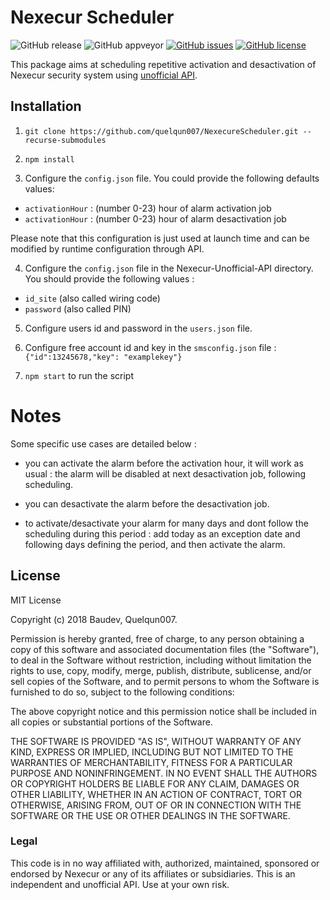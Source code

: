 # Nexecur Scheduler

![GitHub release](https://img.shields.io/github/release/quelqundev/NexecurScheduler.svg)
![GitHub appveyor](https://img.shields.io/travis/com/quelqundev/NexecurScheduler.svg)
[![GitHub issues](https://img.shields.io/github/issues/quelqundev/NexecurScheduler.svg)](https://github.com/quelqundev/NexecurScheduler/issues)
[![GitHub license](https://img.shields.io/github/license/quelqundev/NexecurScheduler.svg)](https://github.com/quelqundev/NexecurScheduler)

This package aims at scheduling repetitive activation and desactivation of Nexecur security system using [unofficial API](https://github.com/baudev/Nexecur-Unofficial-API).

## Installation

1. `git clone https://github.com/quelqun007/NexecureScheduler.git --recurse-submodules`

2. `npm install`

3. Configure the `config.json` file. You could provide the following defaults values:
- `activationHour` : (number 0-23) hour of alarm activation job
- `activationHour` : (number 0-23) hour of alarm desactivation job

Please note that this configuration is just used at launch time and can be modified by runtime configuration through API.

4. Configure the `config.json` file in the Nexecur-Unofficial-API directory. You should provide the following values :
- `id_site` (also called wiring code)
- `password` (also called PIN)

5. Configure users id and password in the `users.json` file.

6. Configure free account id and key in the `smsconfig.json` file : `{"id":13245678,"key": "examplekey"}`

7. `npm start` to run the script

# Notes

Some specific use cases are detailed below :

- you can activate the alarm before the activation hour, it will work as usual : the alarm will be disabled at next desactivation job, following scheduling.

- you can desactivate the alarm before the desactivation job.

- to activate/desactivate your alarm for many days and dont follow the scheduling during this period : add today as an exception date and following days defining the period, and then activate the alarm.

## License

MIT License

Copyright (c) 2018 Baudev, Quelqun007.

Permission is hereby granted, free of charge, to any person obtaining a copy
of this software and associated documentation files (the "Software"), to deal
in the Software without restriction, including without limitation the rights
to use, copy, modify, merge, publish, distribute, sublicense, and/or sell
copies of the Software, and to permit persons to whom the Software is
furnished to do so, subject to the following conditions:

The above copyright notice and this permission notice shall be included in all
copies or substantial portions of the Software.

THE SOFTWARE IS PROVIDED "AS IS", WITHOUT WARRANTY OF ANY KIND, EXPRESS OR
IMPLIED, INCLUDING BUT NOT LIMITED TO THE WARRANTIES OF MERCHANTABILITY,
FITNESS FOR A PARTICULAR PURPOSE AND NONINFRINGEMENT. IN NO EVENT SHALL THE
AUTHORS OR COPYRIGHT HOLDERS BE LIABLE FOR ANY CLAIM, DAMAGES OR OTHER
LIABILITY, WHETHER IN AN ACTION OF CONTRACT, TORT OR OTHERWISE, ARISING FROM,
OUT OF OR IN CONNECTION WITH THE SOFTWARE OR THE USE OR OTHER DEALINGS IN THE
SOFTWARE.

### Legal
This code is in no way affiliated with, authorized, maintained, sponsored or endorsed by Nexecur or any of its affiliates or subsidiaries. This is an independent and unofficial API. Use at your own risk.

